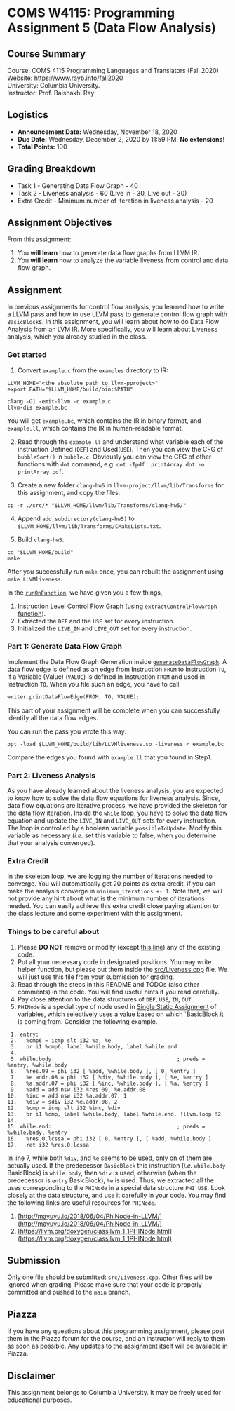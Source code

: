 # COMS W4115: Programming Assignment 5 (Data Flow Analysis)

## Course Summary

Course: COMS 4115 Programming Languages and Translators (Fall 2020)  
Website: https://www.rayb.info/fall2020  
University: Columbia University.  
Instructor: Prof. Baishakhi Ray


## Logistics
* **Announcement Date:** Wednesday, November 18, 2020
* **Due Date:** Wednesday, December 2, 2020 by 11:59 PM. **No extensions!**
* **Total Points:** 100

## Grading Breakdown
* Task 1 - Generating Data Flow Graph - 40
* Task 2 - Liveness analysis - 60 (Live in - 30, Live out - 30)
* Extra Credit - Minimum number of iteration in liveness analysis - 20

## Assignment Objectives

From this assignment:

1. You **will learn** how to generate data flow graphs from LLVM IR.
2. You **will learn** how to analyze the variable liveness from control and data flow graph.

## Assignment

In previous assignments for control flow analysis, you learned how to write a LLVM pass and how to use LLVM pass to
generate control flow graph with `BasicBlock`s. In this assignment, you will learn about how to do Data Flow Analysis 
from an LVM IR. More specifically, you will learn about Liveness analysis, which you already studied in the class. 


### Get started

1. Convert `example.c` from the `examples` directory to IR:
```
LLVM_HOME="<the absolute path to llvm-pproject>"
export PATH="$LLVM_HOME/build/bin:$PATH"

clang -O1 -emit-llvm -c example.c
llvm-dis example.bc
```
You will get `example.bc`, which contains the IR in binary format, and `example.ll`, which contains the IR in human-readable format.

2. Read through the `example.ll` and understand what variable each of the instruction Defined (`DEF`) and Used(`USE`).
Then you can view the CFG of `bubbleSort()` in `bubble.c`. Obviously you can view the CFG of other functions with `dot` 
command, e.g. `dot -Tpdf .printArray.dot -o printArray.pdf`.

3. Create a new folder `clang-hw5` in `llvm-project/llvm/lib/Transforms` for this assignment, and copy the files:
```
cp -r ./src/* "$LLVM_HOME/llvm/lib/Transforms/clang-hw5/"
```

4. Append `add_subdirectory(clang-hw5)` to `$LLVM_HOME/llvm/lib/Transforms/CMakeLists.txt`.

5. Build `clang-hw5`:
```
cd "$LLVM_HOME/build"
make
```
After you successfully run `make` once, you can rebuilt the assignment using `make LLVMliveness`. 


In the [`runOnFunction`](src/Liveness.cpp#L156), we have given you a few things,
1. Instruction Level Control Flow Graph (using [`extractControlFlowGraph` function](src/Liveness.cpp#L43)).
2. Extracted the `DEF` and the `USE` set for every instruction. 
3. Initialized the `LIVE_IN` and `LIVE_OUT` set for every instruction.


### Part 1: Generate Data Flow Graph
Implement the Data Flow Graph Generation inside [`generateDataFlowGraph`](src/Liveness.cpp#L147). A data flow edge is 
defined as an edge from  Instruction `FROM` to Instruction `TO`, if a Variable (Value) (`VALUE`) is defined in Instruction 
`FROM` and used in Instruction `TO`. When you file such an edge, you have to call 
```C
writer.printDataFlowEdge(FROM, TO, VALUE);
```
This part of your assignment will be complete when you can successfully identify all the data flow edges. 

You can run the pass you wrote this way:
```
opt -load $LLVM_HOME/build/lib/LLVMliveness.so -liveness < example.bc
```

Compare the edges you found with `example.ll` that you found in Step1.

### Part 2: Liveness Analysis

As you have already learned about the liveness analysis, you are expected to know how to solve the data flow equations 
for liveness analysis. Since, data flow equations are iterative process, we have provided the skeleton for the [data 
flow iteration](src/Liveness.cpp#L199). Inside the `while` loop, you have to solve the data flow equation and 
update the `LIVE_IN` and `LIVE_OUT` sets for every instruction.  The loop is controlled by a boolean variable 
`possibleToUpdate`. Modify this variable as necessary (_i.e._ set this variable to false, when you determine that
your analysis converged).

### Extra Credit

In the skeleton loop, we are logging the number of iterations needed to converge. You will automatically get 20 points 
as extra credit, if you can make the analysis converge in `minimum_iterations +- 1`. Note that, we will not provide any
hint about what is the minimum number of iterations needed. You can easily achieve this extra credit close paying 
attention to the class lecture and some experiment with this assignment. 

### Things to be careful about
1. Please **DO NOT** remove or modify (except [this line](src/Liveness.cpp#l213)) any of the existing code. 
2. Put all your necessary code in designated positions. You may write helper function, but please put them inside the 
[src/Liveness.cpp](src/Liveness.cpp) file. We will just use this file from your submission for grading. 
3. Read through the steps in this README and TODOs (also other comments) in the code. You will find useful hints 
if you read carefully.
4. Pay close attention to the data structures of `DEF`, `USE`, `IN`, `OUT`. 
5. `PHINode` is a special type of node used in [Single Static Assignment](https://en.wikipedia.org/wiki/Static_single_assignment_form) 
of variables, which selectively uses a value based on which `BasicBlock it is coming from. 
Consider the following example.
```
 1. entry:
 2.   %cmp6 = icmp slt i32 %a, %e
 3.   br i1 %cmp6, label %while.body, label %while.end
 4. 
 5. while.body:                                       ; preds = %entry, %while.body
 6.   %res.09 = phi i32 [ %add, %while.body ], [ 0, %entry ]
 7.   %e.addr.08 = phi i32 [ %div, %while.body ], [ %e, %entry ]
 8.   %a.addr.07 = phi i32 [ %inc, %while.body ], [ %a, %entry ]
 9.   %add = add nsw i32 %res.09, %e.addr.08
10.   %inc = add nsw i32 %a.addr.07, 1
11.   %div = sdiv i32 %e.addr.08, 2
12.   %cmp = icmp slt i32 %inc, %div
13.   br i1 %cmp, label %while.body, label %while.end, !llvm.loop !2
14. 
15. while.end:                                        ; preds = %while.body, %entry
16.   %res.0.lcssa = phi i32 [ 0, %entry ], [ %add, %while.body ]
17.   ret i32 %res.0.lcssa
```  
In line 7, while both `%div`, and `%e` seems to be used, only on of them are actually used. If the predecessor 
`BasicBlock` this instruction (_i.e._ `while.body` BasicBlock) is `while.body`, then `%div` is used, otherwise 
(when the predecessor is `entry` BasicBlock), `%e` is used. 
Thus, we extracted all the uses corresponding to the `PHINode` in a special data structure `PHI_USE`. Look closely at the
data structure, and use it carefully in your code. You may find the following links are useful resources for `PHINode`.

 1. [http://mayuyu.io/2018/06/04/PhiNode-in-LLVM/](http://mayuyu.io/2018/06/04/PhiNode-in-LLVM/)
 2. [https://llvm.org/doxygen/classllvm_1_1PHINode.html](https://llvm.org/doxygen/classllvm_1_1PHINode.html)

## Submission
Only one file should be submitted: `src/Liveness.cpp`. Other files will be ignored when grading.  Please make sure that your code is properly committed and pushed to the `main` branch.

## Piazza
If you have any questions about this programming assignment, please post them in the Piazza forum for the course, and an instructor will reply to them as soon as possible. Any updates to the assignment itself will be available in Piazza.

## Disclaimer
This assignment belongs to Columbia University. It may be freely used for educational purposes.
